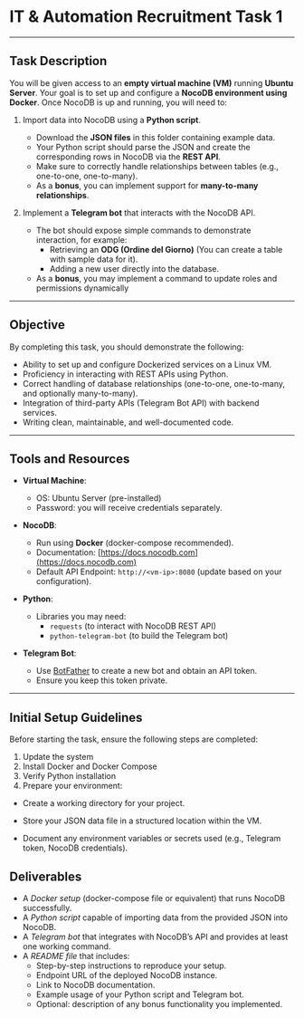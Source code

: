 # IT & Automation Recruitment Task 1
---

## Task Description
You will be given access to an **empty virtual machine (VM)** running **Ubuntu Server**. 
Your goal is to set up and configure a **NocoDB environment using Docker**. 
Once NocoDB is up and running, you will need to:

1. Import data into NocoDB using a **Python script**.  
   - Download the **JSON files** in this folder containing example data.  
   - Your Python script should parse the JSON and create the corresponding rows in NocoDB via the **REST API**.  
   - Make sure to correctly handle relationships between tables (e.g., one-to-one, one-to-many).  
   - As a **bonus**, you can implement support for **many-to-many relationships**.

2. Implement a **Telegram bot** that interacts with the NocoDB API.  
   - The bot should expose simple commands to demonstrate interaction, for example:  
     - Retrieving an **ODG (Ordine del Giorno)** (You can create a table with sample data for it).  
     - Adding a new user directly into the database.  
   - As a **bonus**, you may implement a command to update roles and permissions dynamically 

---

## Objective
By completing this task, you should demonstrate the following:
- Ability to set up and configure Dockerized services on a Linux VM.  
- Proficiency in interacting with REST APIs using Python.  
- Correct handling of database relationships (one-to-one, one-to-many, and optionally many-to-many).  
- Integration of third-party APIs (Telegram Bot API) with backend services.  
- Writing clean, maintainable, and well-documented code.  

---

## Tools and Resources
- **Virtual Machine**:  
  - OS: Ubuntu Server (pre-installed)  
  - Password: you will receive credentials separately.

- **NocoDB**:  
  - Run using **Docker** (docker-compose recommended).  
  - Documentation: [https://docs.nocodb.com](https://docs.nocodb.com)  
  - Default API Endpoint: `http://<vm-ip>:8080` (update based on your configuration).  

- **Python**:  
  - Libraries you may need:  
    - `requests` (to interact with NocoDB REST API)  
    - `python-telegram-bot` (to build the Telegram bot)  

- **Telegram Bot**:  
  - Use [BotFather](https://core.telegram.org/bots#botfather) to create a new bot and obtain an API token.  
  - Ensure you keep this token private.  

---

## Initial Setup Guidelines
Before starting the task, ensure the following steps are completed:  

1. Update the system
2. Install Docker and Docker Compose
3. Verify Python installation
4. Prepare your environment:

- Create a working directory for your project.

- Store your JSON data file in a structured location within the VM.

- Document any environment variables or secrets used (e.g., Telegram token, NocoDB credentials).


## Deliverables
- A *Docker setup* (docker-compose file or equivalent) that runs NocoDB successfully.
- A *Python script* capable of importing data from the provided JSON into NocoDB.
- A *Telegram bot* that integrates with NocoDB’s API and provides at least one working command.
- A *README file* that includes:
    - Step-by-step instructions to reproduce your setup.
    - Endpoint URL of the deployed NocoDB instance.
    - Link to NocoDB documentation.
    - Example usage of your Python script and Telegram bot.
    - Optional: description of any bonus functionality you implemented.
